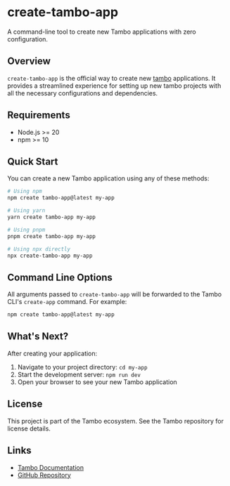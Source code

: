 # create-tambo-app

A command-line tool to create new Tambo applications with zero configuration.

## Overview

`create-tambo-app` is the official way to create new [tambo](https://tambo.co) applications. It provides a streamlined experience for setting up new tambo projects with all the necessary configurations and dependencies.

## Requirements

- Node.js >= 20
- npm >= 10

## Quick Start

You can create a new Tambo application using any of these methods:

```bash
# Using npm
npm create tambo-app@latest my-app

# Using yarn
yarn create tambo-app my-app

# Using pnpm
pnpm create tambo-app my-app

# Using npx directly
npx create-tambo-app my-app
```

## Command Line Options

All arguments passed to `create-tambo-app` will be forwarded to the Tambo CLI's `create-app` command. For example:

```bash
npm create tambo-app@latest my-app
```

## What's Next?

After creating your application:

1. Navigate to your project directory: `cd my-app`
2. Start the development server: `npm run dev`
3. Open your browser to see your new Tambo application

## License

This project is part of the Tambo ecosystem. See the Tambo repository for license details.

## Links

- [Tambo Documentation](https://docs.tambo.co)
- [GitHub Repository](https://github.com/tambo-ai/tambo)
